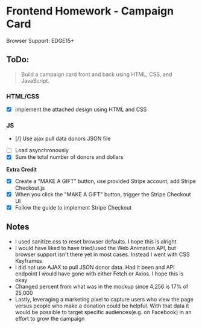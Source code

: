 # Frontend Homework - Campaign Card

Browser Support:
EDGE15+

## ToDo:

> Build a campaign card front and back using HTML, CSS, and JavaScript.

### HTML/CSS
- [x] implement the attached design using HTML and CSS
### JS
- [/] Use ajax pull data donors JSON file
- [ ] Load asynchronously
- [x] Sum the total number of donors and dollars

**Extra Credit**
- [x] Create a "MAKE A GIFT" button, use provided Stripe account, add Stripe Checkout.js
- [x] When you click the "MAKE A GIFT" button, trigger the Stripe Checkout UI
- [x] Follow the guide to implement Stripe Checkout

## Notes
- I used sanitize.css to reset browser defaults. I hope this is alright
- I would have liked to have tried/used the Web Animation API, but browser support isn't there yet in most cases. Instead I went with CSS Keyframes
- I did not use AJAX to pull JSON donor data. Had it been and API endpoint I would have gone with either Fetch or Axios. I hope this is okay
- Changed percent from what was in the mockup since 4,256 is 17% of 25,000
- Lastly, leveraging a marketing pixel to capture users who view the page versus people who make a donation could be helpful. With that data it would be possible to target specific audiences(e.g. on Facebook) in an effort to grow the campaign

